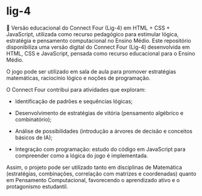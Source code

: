 # lig-4
🧩 Versão educacional do Connect Four (Lig-4) em HTML + CSS + JavaScript, utilizada como recurso pedagógico para estimular lógica, estratégia e pensamento computacional no Ensino Médio. Este repositório disponibiliza uma versão digital do Connect Four (Lig-4) desenvolvida em HTML, CSS e JavaScript, pensada como recurso educacional para o Ensino Médio. 

O jogo pode ser utilizado em sala de aula para promover estratégias matemáticas, raciocínio lógico e noções de programação.

O Connect Four contribui para atividades que exploram:

- Identificação de padrões e sequências lógicas;

- Desenvolvimento de estratégias de vitória (pensamento algébrico e combinatório);

- Análise de possibilidades (introdução a árvores de decisão e conceitos básicos de IA);

- Integração com programação: estudo do código em JavaScript para compreender como a lógica do jogo é implementada.

Assim, o projeto pode ser utilizado tanto em disciplinas de Matemática (estratégias, combinações, correlação com matrizes e coordenadas) quanto em Pensamento Computacional, favorecendo o aprendizado ativo e o protagonismo estudantil.
